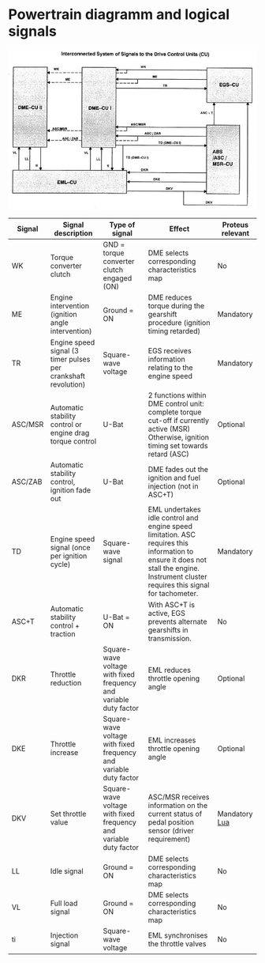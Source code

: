 # Powertrain diagramm and logical signals

<img src="./pictures/powertrain.jpg" title="powertrain">

|Signal|Signal description|Type of signal|Effect|Proteus relevant|
|------|--------------|--------------|--------------|---------|
|WK|Torque converter clutch|GND = torque converter clutch engaged (ON)|DME selects corresponding characteristics map|No|
|ME|Engine intervention (ignition angle intervention)|Ground = ON|DME reduces torque during the gearshift procedure (ignition timing retarded)|Mandatory|
|TR|Engine speed signal (3 timer pulses per crankshaft revolution)|Square-wave voltage|EGS receives information relating to the engine speed|Mandatory|
|ASC/MSR|Automatic stability control or engine drag torque control|U-Bat|2 functions within DME control unit: complete torque cut-off if currently active (MSR) Otherwise, ignition timing set towards retard (ASC)|Optional|
|ASC/ZAB|Automatic stability control, ignition fade out|U-Bat|DME fades out the ignition and fuel injection (not in ASC+T)|Optional|
|TD|Engine speed signal (once per ignition cycle)|Square-wave signal|EML undertakes idle control and engine speed limitation. ASC requires this information to ensure it does not stall the engine. Instrument cluster requires this signal for tachometer. |Mandatory|
|ASC+T|Automatic stability control + traction|U-Bat = ON|With ASC+T is active, EGS prevents alternate gearshifts in transmission.|No|
|DKR|Throttle reduction|Square-wave voltage with fixed frequency and variable duty factor|EML reduces throttle opening angle|Optional|
|DKE|Throttle increase|Square-wave voltage with fixed frequency and variable duty factor|EML increases throttle opening angle|Optional|
|DKV|Set throttle value|Square-wave voltage with fixed frequency and variable duty factor|ASC/MSR receives information on the current status of pedal position sensor (driver requirement)|Mandatory <br> [Lua](./lua.md)|
|LL|Idle signal|Ground = ON|DME selects corresponding characteristics map|No|
|VL|Full load signal|Ground = ON|DME selects corresponding characteristics map|No|
|ti|Injection signal|Square-wave voltage|EML synchronises the throttle valves|No|
